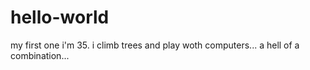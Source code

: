 # hello-world
my first one
i'm 35. i climb trees and play woth computers... a hell of a combination... 
